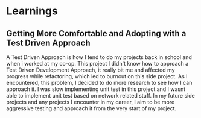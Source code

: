 # Learnings

## Getting More Comfortable and Adopting with a Test Driven Approach
A Test Driven Approach is how I tend to do my projects back in school and when i worked at my co-op. 
This project I didn't know how to approach a Test Driven Development Approach, it really bit me and affected my progress while refactoring, which led to burnout on this side project. As I encountered, this problem, I decided to do more research to see how I can approach it.
I was slow implementing unit test in this project and I wasnt able to implement unit test based on network related stuff. In my future side projects and any projects I encounter in my career, I aim to be more aggressive testing and approach it from the very start of my project.
